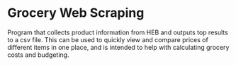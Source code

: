 # Grocery Web Scraping

Program that collects product information from HEB and outputs top results to a 
csv file. This can be used to quickly view and compare prices of different items 
in one place, and is intended to help with calculating grocery costs and budgeting.
